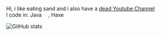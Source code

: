 Hi, i like eating sand and i also have a [dead Youtube Channel](https://youtube.com/c/Paidyy) <br>
I code in: Java <img src="https://cdn4.iconfinder.com/data/icons/logos-and-brands/512/181_Java_logo_logos-512.png" width="14"/>, Haxe <img src="https://upload.wikimedia.org/wikipedia/commons/thumb/8/89/Haxe_logo.svg/240px-Haxe_logo.svg.png" width="14"/>

![GitHub stats](https://github-readme-stats.vercel.app/api?username=Paidyy&show_icons=true&theme=merko)
